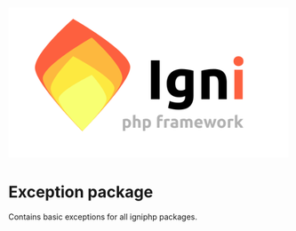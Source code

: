 # ![Igni logo](https://github.com/igniphp/common/blob/master/logo/full.svg)

# Exception package
Contains basic exceptions for all igniphp packages.
